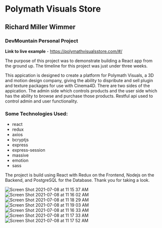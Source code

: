 # Polymath Visuals Store

## Richard Miller Wimmer 

### DevMountain Personal Project

**Link to live example** - https://polymathvisualsstore.com/#/

The purpose of this project was to demonstrate building a React app from the ground up.  The timeline for this project was just under three weeks.  

This appication is designed to create a platform for Polymath Visuals, a 3D and motion design company, giving the ability to dispribute and sell plugin and texture packages for use with Cinema4D.  There are two sides of the appication.  The admin side which controls products and the user side which has the ability to browse and purchase those products.  Restful api used to control admin and user functionality.  

### Some Technologies Used:
* react
* redux
* axios
* bcryptjs
* express
* express-session
* massive
* emotion
* sass

The project is build using React with Redux on the Frontend, Nodejs on the Backend, and PostgreSQL for the Database.  Thank you for taking a look.    

![Screen Shot 2021-07-08 at 11 15 37 AM](https://user-images.githubusercontent.com/78984588/124948246-83afc380-dfde-11eb-818f-d84db9f7e220.png)
![Screen Shot 2021-07-08 at 11 16 02 AM](https://user-images.githubusercontent.com/78984588/124949330-77783600-dfdf-11eb-85c1-c64034ef45f5.png)
![Screen Shot 2021-07-08 at 11 18 29 AM](https://user-images.githubusercontent.com/78984588/124949334-7810cc80-dfdf-11eb-932c-4981e20475dd.png)
![Screen Shot 2021-07-08 at 11 19 03 AM](https://user-images.githubusercontent.com/78984588/124949338-78a96300-dfdf-11eb-8330-9f9ccc3291b7.png)
![Screen Shot 2021-07-08 at 11 16 33 AM](https://user-images.githubusercontent.com/78984588/124949341-7941f980-dfdf-11eb-93ef-8ab5a31a355b.png)
![Screen Shot 2021-07-08 at 11 17 33 AM](https://user-images.githubusercontent.com/78984588/124949346-7941f980-dfdf-11eb-8e01-99c383d1cb8b.png)
![Screen Shot 2021-07-08 at 11 17 52 AM](https://user-images.githubusercontent.com/78984588/124949348-79da9000-dfdf-11eb-8a43-412acbdb103b.png)
